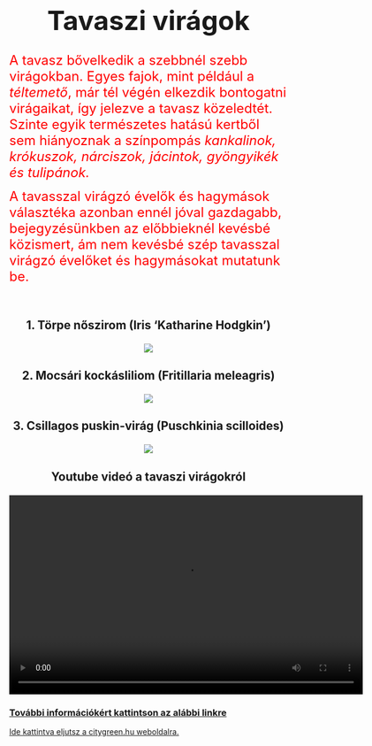 <!DOCTYPE html>
<html lang="hu">
<head>
<title>Tavasz</title>

</head>

<body>

	 
 <h1><P align='center'><strong><font size=+5>Tavaszi virágok</strong></font></h1>
<p><font color=#FF0000 size=+2>A tavasz bővelkedik a szebbnél szebb virágokban. Egyes fajok, mint például a <i>téltemető</i>, már tél végén elkezdik bontogatni virágaikat, így jelezve a tavasz közeledtét.
Szinte egyik természetes hatású kertből sem hiányoznak a színpompás <i>kankalinok, krókuszok, nárciszok, jácintok, gyöngyikék és tulipánok.</i></p>
<p>A tavasszal virágzó évelők és hagymások választéka azonban ennél jóval gazdagabb, bejegyzésünkben az előbbieknél kevésbé közismert, ám nem kevésbé szép tavasszal virágzó évelőket és hagymásokat mutatunk be.</font></p>
<br>
<h2><P align='center'><b>1. Törpe nőszirom (Iris ‘Katharine Hodgkin’)</b></h2>
<P align='center'><img src="https://i1.wp.com/citygreen.hu/wp-content/uploads/2018/09/t%C3%B6rpe-n%C5%91szirom.jpg?w=800&ssl=1">
<br>
<h2><P align='center'><b>2. Mocsári kockásliliom (Fritillaria meleagris)</b></h2>
<P align='center'><img src="https://i1.wp.com/citygreen.hu/wp-content/uploads/2016/07/mocs%C3%A1ri-kock%C3%A1sliliom.jpg?w=800&ssl=1">
<br>
<h2><P align='center'><b>3. Csillagos puskin-virág (Puschkinia scilloides)</b></h2>
<P align='center'><img src="https://i0.wp.com/citygreen.hu/wp-content/uploads/2018/09/csillagos-puskinvir%C3%A1g.jpg?w=800&ssl=1">

<br>

<h2><P align='center'>Youtube videó a tavaszi virágokról</h2>
<P align='center'><video width="640" height="360" controls>
   <source src="https://youtu.be/vE5BzsGRY4g" >
</video>
<br>

<h3><u>További információkért kattintson az alábbi linkre<u></h3>
<a href="https://citygreen.hu/15-kulonlegesen-szep-tavaszi-virag/">Ide kattintva eljutsz a citygreen.hu weboldalra.</a>
</body>
</html>
